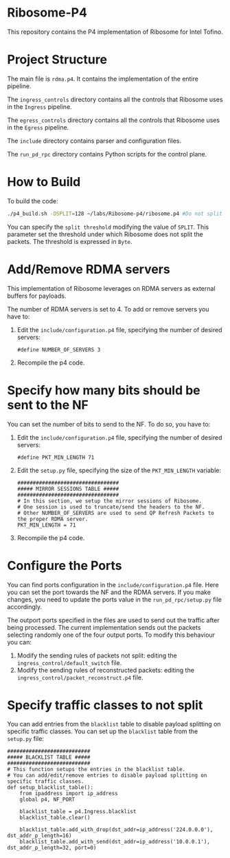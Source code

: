 # Ribosome-P4
This repository contains the P4 implementation of Ribosome for Intel Tofino. 

# Project Structure
The main file is `rdma.p4`. It contains the implementation of the entire pipeline. 

The `ingress_controls` directory contains all the controls that Ribosome uses in the `Ingress` pipeline. 

The `egress_controls` directory contains all the controls that Ribosome uses in the `Egress` pipeline. 

The `include` directory contains parser and configuration files. 

The `run_pd_rpc` directory contains Python scripts for the control plane. 

# How to Build
To build the code: 
```bash 
./p4_build.sh -DSPLIT=128 ~/labs/Ribosome-p4/ribosome.p4 #Do not split packets with "lenght <= SPLIT"
```
You can specify the `split threshold` modifying the value of `SPLIT`. This parameter set the threshold under which 
Ribosome does not split the packets. The threshold is expressed in `Byte`. 

# Add/Remove RDMA servers
This implementation of Ribosome leverages on RDMA servers as external buffers for payloads. 

The number of RDMA servers is set to 4. 
To add or remove servers you have to: 

1. Edit the `include/configuration.p4` file, specifying the number of desired servers: 
    ```p4
    #define NUMBER_OF_SERVERS 3 
    ```
2. Recompile the p4 code. 

# Specify how many bits should be sent to the NF
You can set the number of bits to send to the NF. To do so, you have to: 

1. Edit the `include/configuration.p4` file, specifying the number of desired servers:
    ```p4
    #define PKT_MIN_LENGTH 71
    ```
2. Edit the `setup.py` file, specifying the size of the `PKT_MIN_LENGTH` variable: 
    ```python3
    #################################
    ##### MIRROR SESSIONS TABLE #####
    #################################
    # In this section, we setup the mirror sessions of Ribosome.
    # One session is used to truncate/send the headers to the NF.
    # Other NUMBER_OF_SERVERS are used to send QP Refresh Packets to the proper RDMA server.
    PKT_MIN_LENGTH = 71
    ```
3. Recompile the p4 code.

# Configure the Ports
You can find ports configuration in the `include/configuration.p4` file. Here you can set the port towards the NF and 
the RDMA servers. 
If you make changes, you need to update the ports value in the `run_pd_rpc/setup.py` file accordingly. 

The outport ports specified in the files are used to send out the traffic after being processed. 
The current implementation sends out the packets selecting randomly one of the four output ports. 
To modify this behaviour you can:
1. Modify the sending rules of packets not split: editing the `ingress_control/default_switch` file.
2. Modify the sending rules of reconstructed packets: editing the `ingress_control/packet_reconstruct.p4` file. 

# Specify traffic classes to not split
You can add entries from the `blacklist` table to disable payload splitting on specific traffic classes.
You can set up the `blacklist` table from the `setup.py` file:
```python3
###########################
##### BLACKLIST TABLE #####
###########################
# This function setups the entries in the blacklist table.
# You can add/edit/remove entries to disable payload splitting on specific traffic classes.
def setup_blacklist_table():
    from ipaddress import ip_address
    global p4, NF_PORT

    blacklist_table = p4.Ingress.blacklist
    blacklist_table.clear()

    blacklist_table.add_with_drop(dst_addr=ip_address('224.0.0.0'), dst_addr_p_length=16)
    blacklist_table.add_with_send(dst_addr=ip_address('10.0.0.1'), dst_addr_p_length=32, port=0)
```
